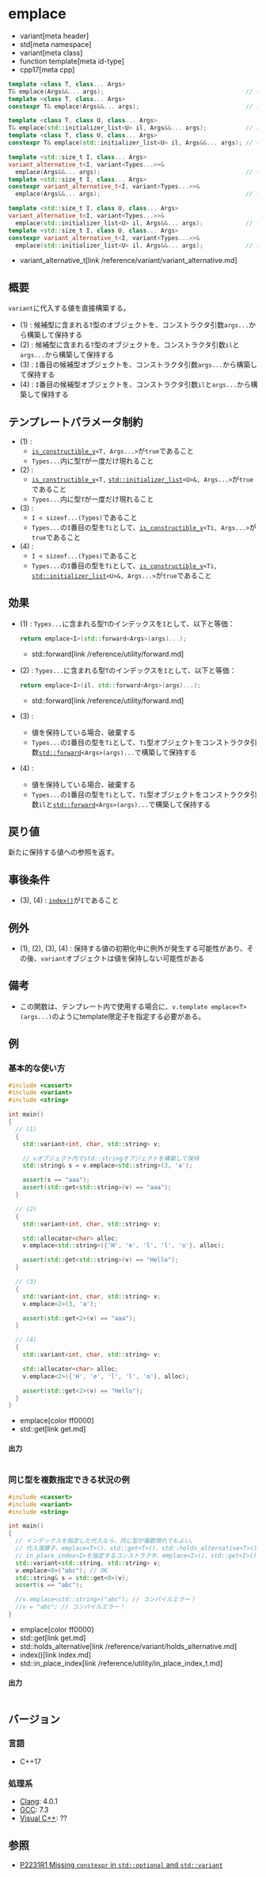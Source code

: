 # emplace
* variant[meta header]
* std[meta namespace]
* variant[meta class]
* function template[meta id-type]
* cpp17[meta cpp]

```cpp
template <class T, class... Args>
T& emplace(Args&&... args);                                        // (1) C++17
template <class T, class... Args>
constexpr T& emplace(Args&&... args);                              // (1) C++23

template <class T, class U, class... Args>
T& emplace(std::initializer_list<U> il, Args&&... args);           // (2) C++17
template <class T, class U, class... Args>
constexpr T& emplace(std::initializer_list<U> il, Args&&... args); // (2) C++23

template <std::size_t I, class... Args>
variant_alternative_t<I, variant<Types...>>&
  emplace(Args&&... args);                                         // (3) C++17
template <std::size_t I, class... Args>
constexpr variant_alternative_t<I, variant<Types...>>&
  emplace(Args&&... args);                                         // (3) C++23

template <std::size_t I, class U, class... Args>
variant_alternative_t<I, variant<Types...>>&
  emplace(std::initializer_list<U> il, Args&&... args);            // (4) C++17
template <std::size_t I, class U, class... Args>
constexpr variant_alternative_t<I, variant<Types...>>&
  emplace(std::initializer_list<U> il, Args&&... args);            // (4) C++23
```
* variant_alternative_t[link /reference/variant/variant_alternative.md]

## 概要
`variant`に代入する値を直接構築する。

- (1) : 候補型に含まれる`T`型のオブジェクトを、コンストラクタ引数`args...`から構築して保持する
- (2) : 候補型に含まれる`T`型のオブジェクトを、コンストラクタ引数`il`と`args...`から構築して保持する
- (3) : `I`番目の候補型オブジェクトを、コンストラクタ引数`args...`から構築して保持する
- (4) : `I`番目の候補型オブジェクトを、コンストラクタ引数`il`と`args...`から構築して保持する


## テンプレートパラメータ制約
- (1) :
    - [`is_constructible_v`](/reference/type_traits/is_constructible.md)`<T, Args...>`が`true`であること
    - `Types...`内に型`T`が一度だけ現れること
- (2) :
    - [`is_constructible_v`](/reference/type_traits/is_constructible.md)`<T,` [`std::initializer_list`](/reference/initializer_list/initializer_list.md)`<U>&, Args...>`が`true`であること
    - `Types...`内に型`T`が一度だけ現れること
- (3) :
    - `I < sizeof...(Types)`であること
    - `Types...`の`I`番目の型を`Ti`として、[`is_constructible_v`](/reference/type_traits/is_constructible.md)`<Ti, Args...>`が`true`であること
- (4) :
    - `I < sizeof...(Types)`であること
    - `Types...`の`I`番目の型を`Ti`として、[`is_constructible_v`](/reference/type_traits/is_constructible.md)`<Ti,` [`std::initializer_list`](/reference/initializer_list/initializer_list.md)`<U>&, Args...>`が`true`であること


## 効果
- (1) : `Types...`に含まれる型`T`のインデックスを`I`として、以下と等価：
    ```cpp
    return emplace<I>(std::forward<Args>(args)...);
    ```
    * std::forward[link /reference/utility/forward.md]

- (2) : `Types...`に含まれる型`T`のインデックスを`I`として、以下と等価：
    ```cpp
    return emplace<I>(il, std::forward<Args>(args)...);
    ```
    * std::forward[link /reference/utility/forward.md]

- (3) :
    - 値を保持している場合、破棄する
    - `Types...`の`I`番目の型を`Ti`として、`Ti`型オブジェクトをコンストラクタ引数[`std::forward`](/reference/utility/forward.md)`<Args>(args)...`で構築して保持する
- (4) :
    - 値を保持している場合、破棄する
    - `Types...`の`I`番目の型を`Ti`として、`Ti`型オブジェクトをコンストラクタ引数`il`と[`std::forward`](/reference/utility/forward.md)`<Args>(args)...`で構築して保持する


## 戻り値
新たに保持する値への参照を返す。


## 事後条件
- (3), (4) : [`index()`](index.md)が`I`であること


## 例外
- (1), (2), (3), (4) : 保持する値の初期化中に例外が発生する可能性があり、その後、`variant`オブジェクトは値を保持しない可能性がある


## 備考
- この関数は、テンプレート内で使用する場合に、`v.template emplace<T>(args...)`のようにtemplate限定子を指定する必要がある。


## 例
### 基本的な使い方
```cpp example
#include <cassert>
#include <variant>
#include <string>

int main()
{
  // (1)
  {
    std::variant<int, char, std::string> v;

    // vオブジェクト内でstd::stringオブジェクトを構築して保持
    std::string& s = v.emplace<std::string>(3, 'a');

    assert(s == "aaa");
    assert(std::get<std::string>(v) == "aaa");
  }

  // (2)
  {
    std::variant<int, char, std::string> v;

    std::allocator<char> alloc;
    v.emplace<std::string>({'H', 'e', 'l', 'l', 'o'}, alloc);

    assert(std::get<std::string>(v) == "Hello");
  }

  // (3)
  {
    std::variant<int, char, std::string> v;
    v.emplace<2>(3, 'a');

    assert(std::get<2>(v) == "aaa");
  }

  // (4)
  {
    std::variant<int, char, std::string> v;

    std::allocator<char> alloc;
    v.emplace<2>({'H', 'e', 'l', 'l', 'o'}, alloc);

    assert(std::get<2>(v) == "Hello");
  }
}
```
* emplace[color ff0000]
* std::get[link get.md]

#### 出力
```
```

### 同じ型を複数指定できる状況の例
```cpp example
#include <cassert>
#include <variant>
#include <string>

int main()
{
  // インデックスを指定した代入なら、同じ型が複数現れてもよい。
  // 代入演算子、emplace<T>()、std::get<T>()、std::holds_alternative<T>()は使用できない。
  // in_place_index<I>を指定するコンストラクタ、emplace<I>()、std::get<I>(), index()は使用できる
  std::variant<std::string, std::string> v;
  v.emplace<0>("abc"); // OK
  std::string& s = std::get<0>(v);
  assert(s == "abc");

  //v.emplace<std::string>("abc"); // コンパイルエラー！
  //v = "abc"; // コンパイルエラー！
}
```
* emplace[color ff0000]
* std::get[link get.md]
* std::holds_alternative[link /reference/variant/holds_alternative.md]
* index()[link index.md]
* std::in_place_index[link /reference/utility/in_place_index_t.md]

#### 出力
```
```

## バージョン
### 言語
- C++17

### 処理系
- [Clang](/implementation.md#clang): 4.0.1
- [GCC](/implementation.md#gcc): 7.3
- [Visual C++](/implementation.md#visual_cpp): ??

## 参照
- [P2231R1 Missing `constexpr` in `std::optional` and `std::variant`](https://www.open-std.org/jtc1/sc22/wg21/docs/papers/2021/p2231r1.html)
